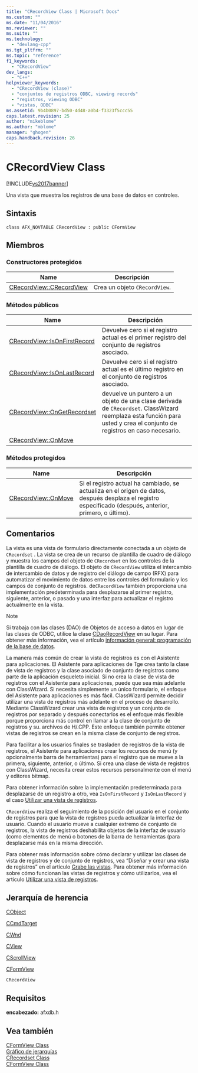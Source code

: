 ```yaml
---
title: "CRecordView Class | Microsoft Docs"
ms.custom: ""
ms.date: "11/04/2016"
ms.reviewer: ""
ms.suite: ""
ms.technology: 
  - "devlang-cpp"
ms.tgt_pltfrm: ""
ms.topic: "reference"
f1_keywords: 
  - "CRecordView"
dev_langs: 
  - "C++"
helpviewer_keywords: 
  - "CRecordView (clase)"
  - "conjuntos de registros ODBC, viewing records"
  - "registros, viewing ODBC"
  - "vistas, ODBC"
ms.assetid: 9b4b0897-bd50-4d48-a0b4-f3323f5ccc55
caps.latest.revision: 25
author: "mikeblome"
ms.author: "mblome"
manager: "ghogen"
caps.handback.revision: 26
---
```

# CRecordView Class
[!INCLUDE[vs2017banner](../../assembler/inline/includes/vs2017banner.md)]

Una vista que muestra los registros de una base de datos en controles.  
  
## Sintaxis  
  
```  
class AFX_NOVTABLE CRecordView : public CFormView  
```  
  
## Miembros  
  
### Constructores protegidos  
  
|Name|Descripción|  
|----------|-----------------|  
|[CRecordView::CRecordView](../Topic/CRecordView::CRecordView.md)|Crea un objeto `CRecordView`.|  
  
### Métodos públicos  
  
|Name|Descripción|  
|----------|-----------------|  
|[CRecordView::IsOnFirstRecord](../Topic/CRecordView::IsOnFirstRecord.md)|Devuelve cero si el registro actual es el primer registro del conjunto de registros asociado.|  
|[CRecordView::IsOnLastRecord](../Topic/CRecordView::IsOnLastRecord.md)|Devuelve cero si el registro actual es el último registro en el conjunto de registros asociado.|  
|[CRecordView::OnGetRecordset](../Topic/CRecordView::OnGetRecordset.md)|devuelve un puntero a un objeto de una clase derivada de `CRecordset`.  ClassWizard reemplaza esta función para usted y crea el conjunto de registros en caso necesario.|  
|[CRecordView::OnMove](../Topic/CRecordView::OnMove.md)||  
  
### Métodos protegidos  
  
|Name|Descripción|  
|----------|-----------------|  
|[CRecordView::OnMove](../Topic/CRecordView::OnMove.md)|Si el registro actual ha cambiado, se actualiza en el origen de datos, después desplaza el registro especificado \(después, anterior, primero, o último\).|  
  
## Comentarios  
 La vista es una vista de formulario directamente conectada a un objeto de `CRecordset` .  La vista se crea de un recurso de plantilla de cuadro de diálogo y muestra los campos del objeto de `CRecordset` en los controles de la plantilla de cuadro de diálogo.  El objeto de `CRecordView` utiliza el intercambio de intercambio de datos y de registro del diálogo de campo \(RFX\) para automatizar el movimiento de datos entre los controles del formulario y los campos de conjunto de registros.  de`CRecordView` también proporciona una implementación predeterminada para desplazarse al primer registro, siguiente, anterior, o pasado y una interfaz para actualizar el registro actualmente en la vista.  
  
> [!NOTE]
>  Si trabaja con las clases \(DAO\) de Objetos de acceso a datos en lugar de las clases de ODBC, utilice la clase [CDaoRecordView](../../mfc/reference/cdaorecordview-class.md) en su lugar.  Para obtener más información, vea el artículo [información general: programación de la base de datos](../../data/data-access-programming-mfc-atl.md).  
  
 La manera más común de crear la vista de registros es con el Asistente para aplicaciones.  El Asistente para aplicaciones de Tge crea tanto la clase de vista de registros y la clase asociado de conjunto de registros como parte de la aplicación esqueleto inicial.  Si no crea la clase de vista de registros con el Asistente para aplicaciones, puede que sea más adelante con ClassWizard.  Si necesita simplemente un único formulario, el enfoque del Asistente para aplicaciones es más fácil.  ClassWizard permite decidir utilizar una vista de registros más adelante en el proceso de desarrollo.  Mediante ClassWizard crear una vista de registros y un conjunto de registros por separado y después conectarlos es el enfoque más flexible porque proporciona más control en llamar a la clase de conjunto de registros y su. archivos de H\/.CPP.  Este enfoque también permite obtener vistas de registros se crean en la misma clase de conjunto de registros.  
  
 Para facilitar a los usuarios finales se trasladen de registros de la vista de registros, el Asistente para aplicaciones crear los recursos de menú \(y opcionalmente barra de herramientas\) para el registro que se mueve a la primera, siguiente, anterior, o último.  Si crea una clase de vista de registros con ClassWizard, necesita crear estos recursos personalmente con el menú y editores bitmap.  
  
 Para obtener información sobre la implementación predeterminada para desplazarse de un registro a otro, vea `IsOnFirstRecord` y `IsOnLastRecord` y el caso [Utilizar una vista de registros](../../data/using-a-record-view-mfc-data-access.md).  
  
 `CRecordView` realiza el seguimiento de la posición del usuario en el conjunto de registros para que la vista de registros pueda actualizar la interfaz de usuario.  Cuando el usuario mueve a cualquier extremo de conjunto de registros, la vista de registros deshabilita objetos de la interfaz de usuario \(como elementos de menú o botones de la barra de herramientas \(para desplazarse más en la misma dirección.  
  
 Para obtener más información sobre cómo declarar y utilizar las clases de vista de registros y de conjunto de registros, vea “Diseñar y crear una vista de registros” en el artículo [Grabe las vistas](../../data/record-views-mfc-data-access.md).  Para obtener más información sobre cómo funcionan las vistas de registros y cómo utilizarlos, vea el artículo [Utilizar una vista de registros](../../data/using-a-record-view-mfc-data-access.md).  
  
## Jerarquía de herencia  
 [CObject](../../mfc/reference/cobject-class.md)  
  
 [CCmdTarget](../../mfc/reference/ccmdtarget-class.md)  
  
 [CWnd](../../mfc/reference/cwnd-class.md)  
  
 [CView](../../mfc/reference/cview-class.md)  
  
 [CScrollView](../../mfc/reference/cscrollview-class.md)  
  
 [CFormView](../../mfc/reference/cformview-class.md)  
  
 `CRecordView`  
  
## Requisitos  
 **encabezado:** afxdb.h  
  
## Vea también  
 [CFormView Class](../../mfc/reference/cformview-class.md)   
 [Gráfico de jerarquías](../../mfc/hierarchy-chart.md)   
 [CRecordset Class](../../mfc/reference/crecordset-class.md)   
 [CFormView Class](../../mfc/reference/cformview-class.md)